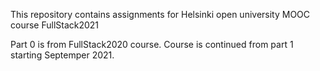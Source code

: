 This repository contains assignments for Helsinki open university MOOC course FullStack2021

Part 0 is from FullStack2020 course. Course is continued from part 1 starting Septemper 2021.
